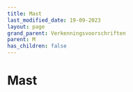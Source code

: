 ```yaml
---
title: Mast
last_modified_date: 19-09-2023
layout: page
grand_parent: Verkenningsvoorschriften
parent: M
has_children: false
---
```


Mast
====

